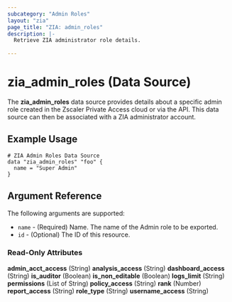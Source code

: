 ```yaml
---
subcategory: "Admin Roles"
layout: "zia"
page_title: "ZIA: admin_roles"
description: |-
  Retrieve ZIA administrator role details.
  
---
```

# zia_admin_roles (Data Source)

The **zia_admin_roles** data source provides details about a specific admin role created in the Zscaler Private Access cloud or via the API. This data source can then be associated with a ZIA administrator account.

## Example Usage

```hcl
# ZIA Admin Roles Data Source
data "zia_admin_roles" "foo" {
  name = "Super Admin"
}
```

## Argument Reference

The following arguments are supported:

* `name` - (Required) Name. The name of the Admin role to be exported.
* `id` - (Optional) The ID of this resource.

### Read-Only Attributes

**admin_acct_access** (String)
**analysis_access** (String)
**dashboard_access** (String)
**is_auditor** (Boolean)
**is_non_editable** (Boolean)
**logs_limit** (String)
**permissions** (List of String)
**policy_access** (String)
**rank** (Number)
**report_access** (String)
**role_type** (String)
**username_access** (String)
